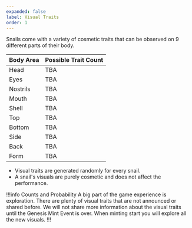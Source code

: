 ```yaml
---
expanded: false
label: Visual Traits
order: 1
---
```


Snails come with a variety of cosmetic traits that can be observed on 9 different parts of their body.

| Body Area | Possible Trait Count |
|-----------|-------------|
| Head      | TBA         |
| Eyes      | TBA         |
| Nostrils  | TBA         |
| Mouth     | TBA         |
| Shell     | TBA         |
| Top       | TBA         |
| Bottom    | TBA         |
| Side      | TBA         |
| Back      | TBA         |
| Form      | TBA         |

* Visual traits are generated randomly for every snail.
* A snail's visuals are purely cosmetic and does not affect the performance.

!!!info Counts and Probability
A big part of the game experience is exploration. There are plenty of visual traits that are not announced or shared before. We will not share more information about the visual traits until the Genesis Mint Event is over. When minting start you will explore all the new visuals.
!!!
